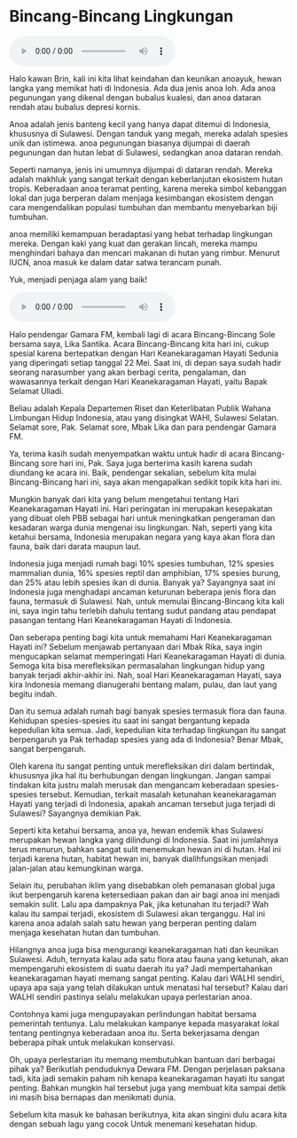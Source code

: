# Bincang-Bincang Lingkungan

![U3T3 - Bincang-Bincang Lingkungan - 1](audio/U3T3%20-%20Bincang-Bincang%20Lingkungan%20-%201.m4a)

Halo kawan Brin, kali ini kita lihat keindahan dan keunikan anoayuk, hewan langka yang memikat hati di Indonesia. Ada dua jenis anoa loh. Ada anoa pegunungan yang dikenal dengan bubalus kualesi, dan anoa dataran rendah atau bubalus depresi kornis.

Anoa adalah jenis banteng kecil yang hanya dapat ditemui di Indonesia, khususnya di Sulawesi. Dengan tanduk yang megah, mereka adalah spesies unik dan istimewa. anoa pegunungan biasanya dijumpai di daerah pegunungan dan hutan lebat di Sulawesi, sedangkan anoa dataran rendah.

Seperti namanya, jenis ini umumnya dijumpai di dataran rendah. Mereka adalah makhluk yang sangat terkait dengan keberlanjutan ekosistem hutan tropis. Keberadaan anoa teramat penting, karena mereka simbol kebanggan lokal dan juga berperan dalam menjaga kesimbangan ekosistem dengan cara mengendalikan populasi tumbuhan dan membantu menyebarkan biji tumbuhan.

anoa memiliki kemampuan beradaptasi yang hebat terhadap lingkungan mereka. Dengan kaki yang kuat dan gerakan lincah, mereka mampu menghindari bahaya dan mencari makanan di hutan yang rimbur. Menurut IUCN, anoa masuk ke dalam datar satwa terancam punah.

Yuk, menjadi penjaga alam yang baik!

![U3T3 - Bincang-Bincang Lingkungan - 2](audio/U3T3%20-%20Bincang-Bincang%20Lingkungan%20-%202.m4a)

Halo pendengar Gamara FM, kembali lagi di acara Bincang-Bincang Sole bersama saya, Lika Santika. Acara Bincang-Bincang kita hari ini, cukup spesial karena bertepatkan dengan Hari Keanekaragaman Hayati Sedunia yang diperingati setiap tanggal 22 Mei. Saat ini, di depan saya sudah hadir seorang narasumber yang akan berbagi cerita, pengalaman, dan wawasannya terkait dengan Hari Keanekaragaman Hayati, yaitu Bapak Selamat Uliadi.

Beliau adalah Kepala Departemen Riset dan Keterlibatan Publik Wahana Limbungan Hidup Indonesia, atau yang disingkat WAHI, Sulawesi Selatan. Selamat sore, Pak. Selamat sore, Mbak Lika dan para pendengar Gamara FM.

Ya, terima kasih sudah menyempatkan waktu untuk hadir di acara Bincang-Bincang sore hari ini, Pak. Saya juga berterima kasih karena sudah diundang ke acara ini. Baik, pendengar sekalian, sebelum kita mulai Bincang-Bincang hari ini, saya akan mengapalkan sedikit topik kita hari ini.

Mungkin banyak dari kita yang belum mengetahui tentang Hari Keanekaragaman Hayati ini. Hari peringatan ini merupakan kesepakatan yang dibuat oleh PBB sebagai hari untuk meningkatkan pengeraman dan kesadaran warga dunia mengenai isu lingkungan. Nah, seperti yang kita ketahui bersama, Indonesia merupakan negara yang kaya akan flora dan fauna, baik dari darata maupun laut.

Indonesia juga menjadi rumah bagi 10% spesies tumbuhan, 12% spesies mammalian dunia, 16% spesies reptil dan amphibian, 17% spesies burung, dan 25% atau lebih spesies ikan di dunia. Banyak ya? Sayangnya saat ini Indonesia juga menghadapi ancaman keturunan beberapa jenis flora dan fauna, termasuk di Sulawesi. Nah, untuk memulai Bincang-Bincang kita kali ini, saya ingin tahu terlebih dahulu tentang sudut pandang atau pendapat pasangan tentang Hari Keanekaragaman Hayati di Indonesia.

Dan seberapa penting bagi kita untuk memahami Hari Keanekaragaman Hayati ini? Sebelum menjawab pertanyaan dari Mbak Rika, saya ingin mengucapkan selamat memperingati Hari Keanekaragaman Hayati di dunia. Semoga kita bisa merefleksikan permasalahan lingkungan hidup yang banyak terjadi akhir-akhir ini. Nah, soal Hari Keanekaragaman Hayati, saya kira Indonesia memang dianugerahi bentang malam, pulau, dan laut yang begitu indah.

Dan itu semua adalah rumah bagi banyak spesies termasuk flora dan fauna. Kehidupan spesies-spesies itu saat ini sangat bergantung kepada kepedulian kita semua. Jadi, kepedulian kita terhadap lingkungan itu sangat berpengaruh ya Pak terhadap spesies yang ada di Indonesia? Benar Mbak, sangat berpengaruh.

Oleh karena itu sangat penting untuk merefleksikan diri dalam bertindak, khususnya jika hal itu berhubungan dengan lingkungan. Jangan sampai tindakan kita justru malah merusak dan mengancam keberadaan spesies-spesies tersebut. Kemudian, terkait masalah ketunahan keanekaragaman Hayati yang terjadi di Indonesia, apakah ancaman tersebut juga terjadi di Sulawesi? Sayangnya demikian Pak.

Seperti kita ketahui bersama, anoa ya, hewan endemik khas Sulawesi merupakan hewan langka yang dilindungi di Indonesia. Saat ini jumlahnya terus menurun, bahkan sangat sulit menemukan hewan ini di hutan. Hal ini terjadi karena hutan, habitat hewan ini, banyak dialihfungsikan menjadi jalan-jalan atau kemungkinan warga.

Selain itu, perubahan iklim yang disebabkan oleh pemanasan global juga ikut berpengaruh karena ketersediaan pakan dan air bagi anoa ini menjadi semakin sulit. Lalu apa dampaknya Pak, jika ketunahan itu terjadi? Wah kalau itu sampai terjadi, ekosistem di Sulawesi akan terganggu. Hal ini karena anoa adalah salah satu hewan yang berperan penting dalam menjaga kesehatan hutan dan tumbuhan.

Hilangnya anoa juga bisa mengurangi keanekaragaman hati dan keunikan Sulawesi. Aduh, ternyata kalau ada satu flora atau fauna yang ketunah, akan mempengaruhi ekosistem di suatu daerah itu ya? Jadi mempertahankan keanekaragaman hayati memang sangat penting. Kalau dari WALHI sendiri, upaya apa saja yang telah dilakukan untuk menatasi hal tersebut? Kalau dari WALHI sendiri pastinya selalu melakukan upaya perlestarian anoa.

Contohnya kami juga mengupayakan perlindungan habitat bersama pemerintah tentunya. Lalu melakukan kampanye kepada masyarakat lokal tentang pentingnya keberadaan anoa itu. Serta bekerjasama dengan beberapa pihak untuk melakukan konservasi.

Oh, upaya perlestarian itu memang membutuhkan bantuan dari berbagai pihak ya? Berikutlah penduduknya Dewara FM. Dengan perjelasan paksana tadi, kita jadi semakin paham nih kenapa keanekaragaman hayati itu sangat penting. Bahkan mungkin hal tersebut juga yang membuat kita sampai detik ini masih bisa bernapas dan menikmati dunia.

Sebelum kita masuk ke bahasan berikutnya, kita akan singini dulu acara kita dengan sebuah lagu yang cocok Untuk menemani kesehatan hidup.